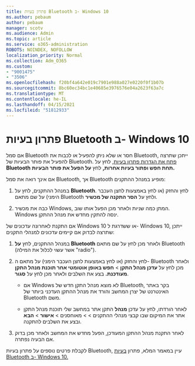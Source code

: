 ```yaml
---
title: פתרון בעיות Bluetooth ב- Windows 10
ms.author: pebaum
author: pebaum
manager: scotv
ms.audience: Admin
ms.topic: article
ms.service: o365-administration
ROBOTS: NOINDEX, NOFOLLOW
localization_priority: Normal
ms.collection: Adm_O365
ms.custom:
- "9001475"
- "3506"
ms.openlocfilehash: f20bf4a642e019c7901e988a027e0220f0f1b07b
ms.sourcegitcommit: 8bc60ec34bc1e40685e3976576e04a2623f63a7c
ms.translationtype: MT
ms.contentlocale: he-IL
ms.lasthandoff: 04/15/2021
ms.locfileid: "51812933"
---
```

# <a name="fix-bluetooth-problems-in-windows-10"></a>פתרון בעיות Bluetooth ב- Windows 10

אם סמל Bluetooth חסר או שלא ניתן להפעיל או לכבות את Bluetooth, ייתכן שתרצה להפעיל את פותר הבעיות של Bluetooth. [פתח את הגדרות פתרון בעיות](ms-settings:troubleshoot), לחץ על **Bluetooth** **תחת חפש ופתור בעיות אחרות,** לחץ **על הפעל את פותר הבעיות.**

אם אינך רואה את סמל Bluetooth, אך Bluetooth מופיע במנהל ההתקנים:

1. במנהל ההתקנים, לחץ על **Bluetooth**. לחץ והחזק (או לחץ באמצעות לחצן העכבר הימני) על שם מתאם Bluetooth ולחץ על **הסר התקנה של מכשיר**.

2. כבה את מכשיר Windows, המתן כמה שניות ולאחר מכן הפעל אותו שוב. Windows ינסה להתקין מחדש את מנהל ההתקן.

אם התקנת לאחרונה עדכונים של Windows 10 או ששדרגת ל- Windows 10, ייתכן שתרצה לבדוק אם קיימים עדכונים למנהלי התקנים:

1. במנהל ההתקנים, לחץ **על Bluetooth** ולאחר מכן לחץ על שם מתאם Bluetooth (אשר עשוי לכלול את המילה "radio").

2. לחץ והחזק (או לחץ באמצעות לחצן העכבר הימני) על מתאם ה- Bluetooth ולאחר מכן לחץ על **עדכן מנהל התקן**  >  **חפש באופן אוטומטי אחר תוכנת מנהל התקן מעודכנת.** בצע את השלבים ולאחר מכן לחץ על **סגור**.

      - אם Windows לא מוצא מנהל התקן חדש של Bluetooth, בקר באתר האינטרנט של יצרן המחשב והורד את מנהל ההתקן העדכני ביותר של Bluetooth משם.

    - לאחר הורדתו, לחץ על עדכן **מנהל** התקן אתר במחשב שלי תוכנת מנהל התקן אתר את המיקום שבו קבצי מנהלי ההתקנים  >    >   מאוחסנים > **אישור**  >  **הבא** ובצע את השלבים להתקנה.

3. לאחר התקנת מנהל ההתקן המעודכן, הפעל מחדש את המחשב ולאחר מכן בדוק אם הבעיה נפתרה.

לקבלת פרטים נוספים על פתרון בעיות Bluetooth, עיין במאמר המלא, פתרון [בעיות Bluetooth ב- Windows 10.](https://support.microsoft.com/help/14169/windows-10-fix-bluetooth-problems)
